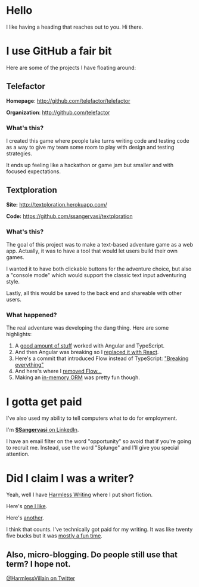 # Hello

I like having a heading that reaches out to you. Hi there.

# I use GitHub a fair bit

Here are some of the projects I have floating around:

## Telefactor

**Homepage**: http://github.com/telefactor/telefactor

**Organization**: http://github.com/telefactor

### What's this?
I created this game where people take turns writing code and testing code as a
way to give my team some room to play with design and testing strategies.

It ends up feeling like a hackathon or game jam but smaller and with focused expectations.

## Textploration

**Site:** http://textploration.herokuapp.com/

**Code:** https://github.com/ssangervasi/textploration

### What's this?
The goal of this project was to make a text-based adventure game as a web app.
Actually, it was to have a tool that would let users build their own games.

I wanted it to have both clickable buttons for the adventure choice, but also a
"console mode" which would support the classic text input adventuring style.

Lastly, all this would be saved to the back end and shareable with other users.

### What happened?
The real adventure was developing the dang thing. Here are some highlights:

1. A [good amount of stuff](https://github.com/ssangervasi/textploration/commit/7599493786e13bb5baaeff33617fd0c3879c7276)
   worked with Angular and TypeScript.
2. And then Angular was breaking so I [replaced it with React](https://github.com/ssangervasi/textploration/commit/fb3cce227353acab087f6f5c28aaeb1c9cd6fade).
3. Here's a commit that introduced Flow instead of TypeScript: ["Breaking everything"](https://github.com/ssangervasi/textploration/commit/d7efdb7064d5e34746d5987c19ccbdfb4a9689af#diff-61c3a17af2ba0f532c026a8e71018355)
4. And here's where I [removed Flow...](https://github.com/ssangervasi/textploration/commit/6805d10136685ac7ac08fac4e3b4176c9afb0f44)
5. Making an [in-memory ORM](https://github.com/ssangervasi/textploration/tree/master/src/txpn/core/ORM) was pretty fun though.

# I gotta get paid
I've also used my ability to tell computers what to do for employment. 

I'm [**SSangervasi** on LinkedIn](https://www.linkedin.com/in/ssangervasi).

I have an email filter on the word "opportunity" so avoid that if you're going
to recruit me. Instead, use the word "Splunge" and I'll give you special attention.

# Did I claim I was a writer?
Yeah, well I have [Harmless Writing](https://harmlesswriting.com) where I put short fiction.

Here's [one I like](https://harmlesswriting.com/2017/08/19/a-night-out/).

Here's [another](https://harmlesswriting.com/2016/10/17/caught/).

I think that counts.
I've technically got paid for my writing. It was like twenty five bucks but it was
[mostly a fun time](https://harmlesswriting.com/2018/05/20/aficionado/).

## Also, micro-blogging. Do people still use that term? I hope not.
[@HarmlessVillain on Twitter](https://www.twitter.com/HarmlessVillain)
